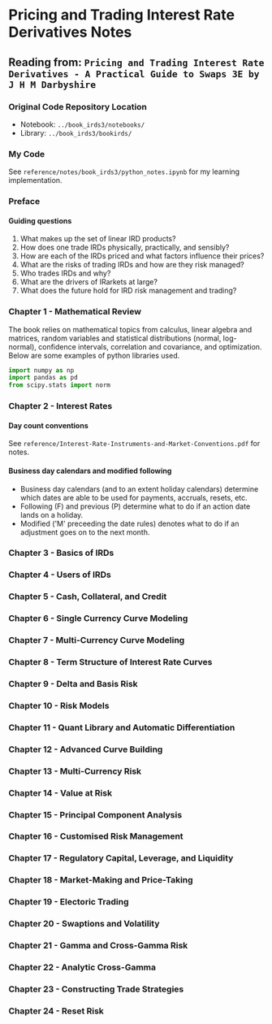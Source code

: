 # Pricing and Trading Interest Rate Derivatives Notes

## Reading from: `Pricing and Trading Interest Rate Derivatives - A Practical Guide to Swaps 3E by J H M Darbyshire`

### Original Code Repository Location
- Notebook: `../book_irds3/notebooks/`
- Library: `../book_irds3/bookirds/`

### My Code

See `reference/notes/book_irds3/python_notes.ipynb` for my learning implementation.

### Preface
#### Guiding questions
1. What makes up the set of linear IRD products?
2. How does one trade IRDs physically, practically, and sensibly?
3. How are each of the IRDs priced and what factors influence their prices?
4. What are the risks of trading IRDs and how are they risk managed?
5. Who trades IRDs and why?
6. What are the drivers of IRarkets at large?
7. What does the future hold for IRD risk management and trading?

### Chapter 1 - Mathematical Review

The book relies on  mathematical topics from calculus, linear algebra and matrices, random variables and statistical distributions (normal, log-normal), confidence intervals, correlation and covariance, and optimization. Below are some examples of python libraries used.

```python
import numpy as np
import pandas as pd
from scipy.stats import norm
```

### Chapter 2 - Interest Rates

#### Day count conventions

See `reference/Interest-Rate-Instruments-and-Market-Conventions.pdf` for notes.

#### Business day calendars and modified following
- Business day calendars (and to an extent holiday calendars) determine which dates are able to be used for payments, accruals, resets, etc.
- Following (F) and previous (P) determine what to do if an action date lands on a holiday.
- Modified ('M' preceeding the date rules) denotes what to do if an adjustment goes on to the next month.

### Chapter 3 - Basics of IRDs

### Chapter 4 - Users of IRDs

### Chapter 5 - Cash, Collateral, and Credit

### Chapter 6 - Single Currency Curve Modeling

### Chapter 7 - Multi-Currency Curve Modeling

### Chapter 8 - Term Structure of Interest Rate Curves

### Chapter 9 - Delta and Basis Risk

### Chapter 10 - Risk Models

### Chapter 11 - Quant Library and Automatic Differentiation

### Chapter 12 - Advanced Curve Building

### Chapter 13 - Multi-Currency Risk

### Chapter 14 - Value at Risk

### Chapter 15 - Principal Component Analysis

### Chapter 16 - Customised Risk Management

### Chapter 17 - Regulatory Capital, Leverage, and Liquidity

### Chapter 18 - Market-Making and Price-Taking

### Chapter 19 - Electoric Trading

### Chapter 20 - Swaptions and Volatility

### Chapter 21 - Gamma and Cross-Gamma Risk

### Chapter 22 - Analytic Cross-Gamma

### Chapter 23 - Constructing Trade Strategies

### Chapter 24 - Reset Risk